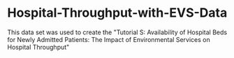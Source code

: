 # Hospital-Throughput-with-EVS-Data
This data set was used to create the "Tutorial S: Availability of Hospital Beds for Newly Admitted Patients: The Impact of Environmental Services on Hospital Throughput"
